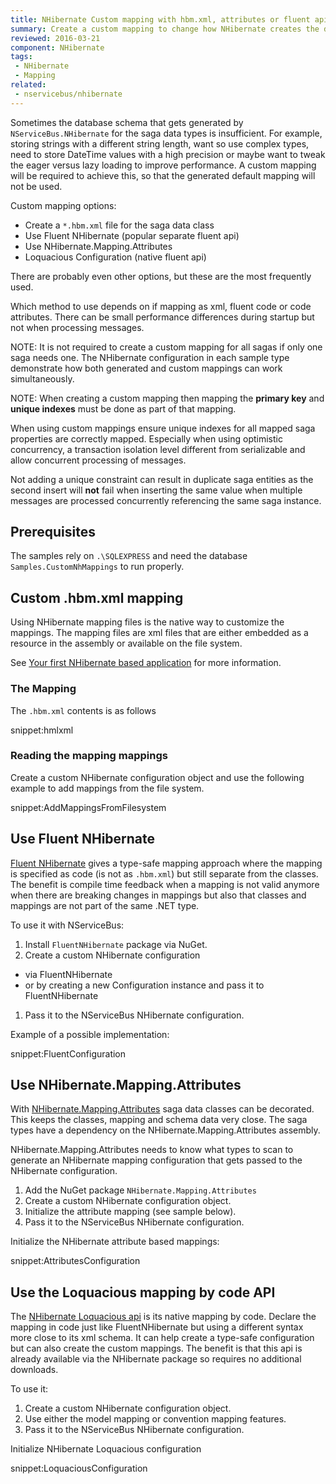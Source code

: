 ```yaml
---
title: NHibernate Custom mapping with hbm.xml, attributes or fluent api
summary: Create a custom mapping to change how NHibernate creates the database schema using different techniques.
reviewed: 2016-03-21
component: NHibernate
tags:
 - NHibernate
 - Mapping
related:
 - nservicebus/nhibernate
---
```



Sometimes the database schema that gets generated by `NServiceBus.NHibernate` for the saga data types is insufficient. For example, storing strings with a different string length, want so use complex types, need to store DateTime values with a high precision or maybe want to tweak the eager versus lazy loading to improve performance. A custom mapping will be required to achieve this, so that the generated default mapping will not be used.

Custom mapping options:

 * Create a `*.hbm.xml` file for the saga data class
 * Use Fluent NHibernate (popular separate fluent api)
 * Use NHibernate.Mapping.Attributes
 * Loquacious Configuration (native fluent api)

There are probably even other options, but these are the most frequently used.

Which method to use depends on if mapping as xml, fluent code or code attributes. There can be small performance differences during startup but not when processing messages.

NOTE: It is not required to create a custom mapping for all sagas if only one saga needs one. The NHibernate configuration in each sample type demonstrate how both generated and custom mappings can work simultaneously.

NOTE: When creating a custom mapping then mapping the **primary key** and **unique indexes** must be done as part of that mapping.

When using custom mappings ensure unique indexes for all mapped saga properties are correctly mapped. Especially when using optimistic concurrency, a transaction isolation level different from serializable and allow concurrent processing of messages.

Not adding a unique constraint can result in duplicate saga entities as the second insert will **not** fail when inserting the same value when multiple messages are processed concurrently referencing the same saga instance.


## Prerequisites

The samples rely on `.\SQLEXPRESS` and need the database `Samples.CustomNhMappings` to run properly.


## Custom .hbm.xml mapping

Using NHibernate mapping files is the native way to customize the mappings. The mapping files are xml files that are either embedded as a resource in the assembly or available on the file system.

See [Your first NHibernate based application](http://nhibernate.info/doc/tutorials/first-nh-app/your-first-nhibernate-based-application.html) for more information.


### The Mapping

The `.hbm.xml` contents is as follows

snippet:hmlxml


### Reading the mapping mappings

Create a custom NHibernate configuration object and use the following example to add mappings from the file system.

snippet:AddMappingsFromFilesystem


## Use Fluent NHibernate

[Fluent NHibernate](http://www.fluentnhibernate.org) gives a type-safe mapping approach where the mapping is specified as code (is not as `.hbm.xml`) but still separate from the classes. The benefit is compile time feedback when a mapping is not valid anymore when there are breaking changes in mappings but also that classes and mappings are not part of the same .NET type.

To use it with NServiceBus:

 1. Install `FluentNHibernate` package via NuGet.
 1. Create a custom NHibernate configuration
  * via FluentNHibernate
  * or by creating a new Configuration instance and pass it to FluentNHibernate
 1. Pass it to the NServiceBus NHibernate configuration.


Example of a possible implementation:

snippet:FluentConfiguration


## Use NHibernate.Mapping.Attributes

With [NHibernate.Mapping.Attributes](http://nhibernate.info/doc/nhibernate-reference/mapping-attributes.html) saga data classes can be decorated. This keeps the classes, mapping and schema data very close. The saga types have a dependency on the NHibernate.Mapping.Attributes assembly.

NHibernate.Mapping.Attributes needs to know what types to scan to generate an NHibernate mapping configuration that gets passed to the NHibernate configuration.

1. Add the NuGet package `NHibernate.Mapping.Attributes`
2. Create a custom NHibernate configuration object.
3. Initialize the attribute mapping (see sample below).
4. Pass it to the NServiceBus NHibernate configuration.


Initialize the NHibernate attribute based mappings:

snippet:AttributesConfiguration


## Use the Loquacious mapping by code API

The [NHibernate Loquacious api](http://nhibernate.info/doc/howto/mapping/a-fully-working-skeleton-for-sexy-loquacious-nh.html) is its native mapping by code. Declare the mapping in code just like FluentNHibernate but using a different syntax more close to its xml schema. It can help create a type-safe configuration but can also create the custom mappings. The benefit is that this api is already available via the NHibernate package so requires no additional downloads.

To use it:

1. Create a custom NHibernate configuration object.
2. Use either the model mapping or convention mapping features.
3. Pass it to the NServiceBus NHibernate configuration.


Initialize NHibernate Loquacious configuration

snippet:LoquaciousConfiguration
